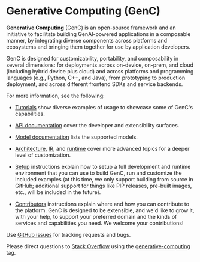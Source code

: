 # Generative Computing (GenC)

**Generative Computing** (GenC) is an open-source framework and an initiative
to facilitate building GenAI-powered applications in a composable manner, by
integrating diverse components across platforms and ecosystems and bringing them
together for use by application developers.

GenC is designed for customizability, portability, and composability in several
dimensions: for deployments across on-device, on-prem, and cloud (including
hybrid device plus cloud) and across platforms and programming languages (e.g.,
Python, C++, and Java), from prototyping to production deployment, and across
different frontend SDKs and service backends.

For more information, see the following:

*   [Tutorials](generative_computing/g3doc/tutorials/README.md) show diverse
    examples of usage to showcase some of GenC's capabilities.

*   [API documentation](generative_computing/g3doc/api.md) cover the developer
    and extensibility surfaces.

*   [Model documentation](generative_computing/g3doc/models.md) lists the
    supported models.

*   [Architecture](generative_computing/g3doc/architecture.md),
    [IR](generative_computing/g3doc/ir.md), and
    [runtime](generative_computing/g3doc/runtime.md) cover more advanced topics
    for a deeper level of customization.

*   [Setup](SETUP.md) instructions explain how to setup a full development
    and runtime environment that you can use to build GenC, run and customize
    the included examples (at this time, we only support building from source
    in GitHub; additional support for things like PIP releases, pre-built
    images, etc., will be included in the future).

*   [Contributors](CONTRIBUTING.md) instructions explain where and how you can
    contribute to the platform. GenC is designed to be extensible, and we'd
    like to grow it, with your help, to support your preferred domain and the
    kinds of services and capabilities you need. We welcome your contributions!

Use [GitHub issues](https://github.com/google/generative_computing/issues) for
tracking requests and bugs.

Please direct questions to [Stack Overflow](https://stackoverflow.com) using the
[generative-computing](https://stackoverflow.com/questions/tagged/generative-computing)
tag.
